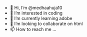 - 👋 Hi, I’m @medhaahuja10
- 👀 I’m interested in coding
- 🌱 I’m currently learning adobe
- 💞️ I’m looking to collaborate on html
- 📫 How to reach me ...

<!---
medhaahuja10/medhaahuja10 is a ✨ special ✨ repository because its `README.md` (this file) appears on your GitHub profile.
You can click the Preview link to take a look at your changes.
--->
